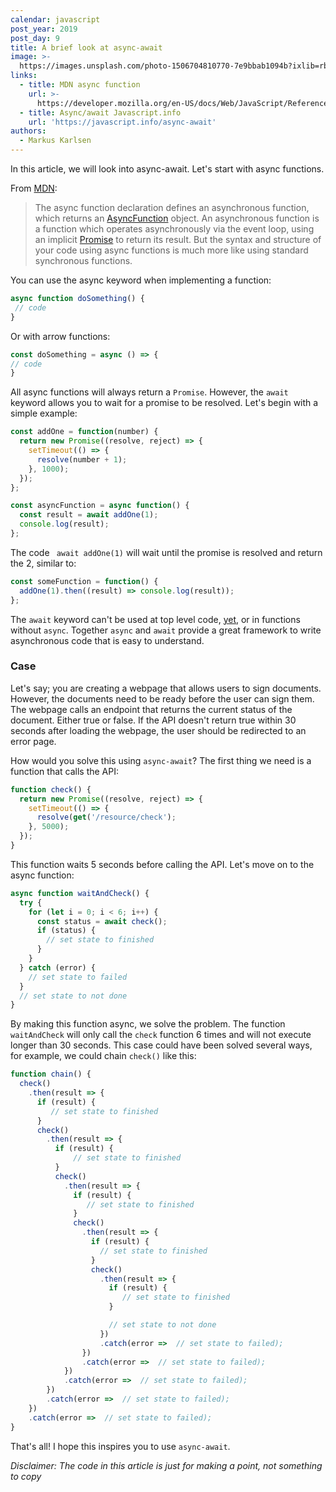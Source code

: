 ```yaml
---
calendar: javascript
post_year: 2019
post_day: 9
title: A brief look at async-await
image: >-
  https://images.unsplash.com/photo-1506704810770-7e9bbab1094b?ixlib=rb-1.2.1&auto=format&fit=crop&w=1500&q=80
links:
  - title: MDN async function
    url: >-
      https://developer.mozilla.org/en-US/docs/Web/JavaScript/Reference/Statements/async_function
  - title: Async/await Javascript.info
    url: 'https://javascript.info/async-await'
authors:
  - Markus Karlsen
---
```

In this article, we will look into async-await. Let's start with async functions.

From [MDN](https://developer.mozilla.org/en-US/docs/Web/JavaScript/Reference/Statements/async_function):

 > The async function declaration defines an asynchronous function, which returns an [AsyncFunction](https://developer.mozilla.org/en-US/docs/Web/JavaScript/Reference/Global_Objects/AsyncFunction) object. An asynchronous function is a function which operates asynchronously via the event loop, using an implicit [Promise](https://developer.mozilla.org/en-US/docs/Web/JavaScript/Reference/Global_Objects/Promise) to return its result. But the syntax and structure of your code using async functions is much more like using standard synchronous functions.


You can use the async keyword when implementing a function:
```js
async function doSomething() {
 // code
}
```

Or with arrow functions:

```js
const doSomething = async () => {
// code
}
```

All async functions will always return a ```Promise```. However, the ```await``` keyword allows you to wait for a promise to be resolved. Let's begin with a simple example:
```js
const addOne = function(number) {
  return new Promise((resolve, reject) => {
    setTimeout(() => {
      resolve(number + 1);
    }, 1000);
  });
};

const asyncFunction = async function() {
  const result = await addOne(1);
  console.log(result);
};
```
The code ``` await addOne(1)``` will wait until the promise is resolved and return the 2, similar to:

```js
const someFunction = function() {
  addOne(1).then((result) => console.log(result));
};
```

The ```await``` keyword can't be used at top level code, [yet](https://github.com/tc39/proposal-top-level-await), or in functions without ```async```. Together ```async``` and ```await``` provide a great framework to write asynchronous code that is easy to understand. 

### Case
Let's say; you are creating a webpage that allows users to sign documents. However, the documents need to be ready before the user can sign them. The webpage calls an endpoint that returns the current status of the document. Either true or false. If the API doesn't return true within 30 seconds after loading the webpage, the user should be redirected to an error page.

How would you solve this using ```async-await```? The first thing we need is a function that calls the API:

```js
function check() {
  return new Promise((resolve, reject) => {
    setTimeout(() => {
      resolve(get('/resource/check');
    }, 5000);
  });
}

```

This function waits 5 seconds before calling the API. Let's move on to the async function:

```js
async function waitAndCheck() {
  try {
    for (let i = 0; i < 6; i++) {
      const status = await check();
      if (status) {
        // set state to finished
      }
    }
  } catch (error) {
    // set state to failed
  }
  // set state to not done
}

```
By making this function async, we solve the problem. The function ```waitAndCheck``` will only call the ```check``` function 6 times and will not execute longer than 30 seconds. This case could have been solved several ways, for example, we could chain ```check()``` like this:

```js
function chain() {
  check()
    .then(result => {
      if (result) {
         // set state to finished
      }
      check()
        .then(result => {
          if (result) {
              // set state to finished
          }
          check()
            .then(result => {
              if (result) {
                 // set state to finished
              }
              check()
                .then(result => {
                  if (result) {
                    // set state to finished
                  }
                  check()
                    .then(result => {
                      if (result) {
                         // set state to finished
                      }

                      // set state to not done
                    })
                    .catch(error =>  // set state to failed);
                })
                .catch(error =>  // set state to failed);
            })
            .catch(error =>  // set state to failed);
        })
        .catch(error =>  // set state to failed);
    })
    .catch(error =>  // set state to failed);
}
```

That's all! I hope this inspires you to use ```async-await```.

*Disclaimer: The code in this article is just for making a point, not something to copy*
